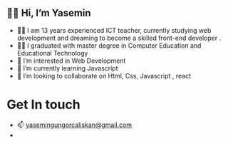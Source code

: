 ##  :raising_hand_woman: Hi, I’m Yasemin
-  :woman_technologist: I am 13 years experienced ICT teacher, currently studying  web development and dreaming to become a  skilled front-end developer .
-  :woman_student: I graduated with master degree in Computer Education and Educational Technology
- 👀 I’m interested in Web Development
- 🌱 I’m currently learning Javascript
- 💞️ I’m looking to collaborate on Html, Css, Javascript , react

# Get In touch 
- 📫  yasemingungorcaliskan@gmail.com
- 

<!---
ysmnclsknnl/ysmnclsknnl is a ✨ special ✨ repository because its `README.md` (this file) appears on your GitHub profile.
You can click the Preview link to take a look at your changes.
--->
